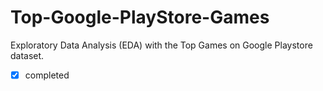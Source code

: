 # Top-Google-PlayStore-Games
Exploratory Data Analysis (EDA)  with the Top Games on Google Playstore dataset.
 - [x] completed
